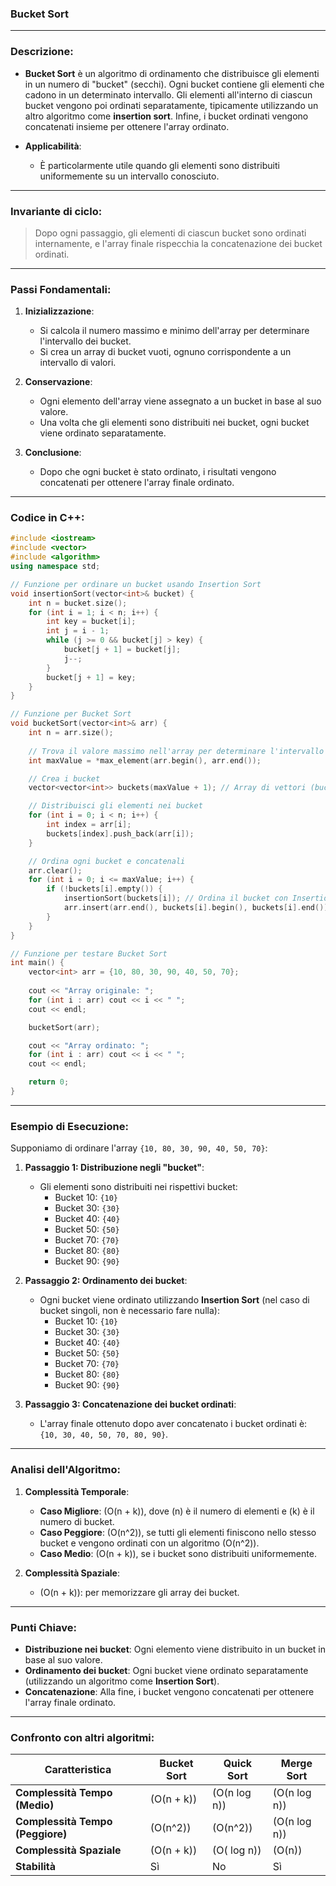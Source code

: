 ### **Bucket Sort**

---

### **Descrizione**:
- **Bucket Sort** è un algoritmo di ordinamento che distribuisce gli elementi in un numero di "bucket" (secchi). Ogni bucket contiene gli elementi che cadono in un determinato intervallo. Gli elementi all'interno di ciascun bucket vengono poi ordinati separatamente, tipicamente utilizzando un altro algoritmo come **insertion sort**. Infine, i bucket ordinati vengono concatenati insieme per ottenere l'array ordinato.
  
- **Applicabilità**:
  - È particolarmente utile quando gli elementi sono distribuiti uniformemente su un intervallo conosciuto.

---

### **Invariante di ciclo**:
> Dopo ogni passaggio, gli elementi di ciascun bucket sono ordinati internamente, e l'array finale rispecchia la concatenazione dei bucket ordinati.

---

### **Passi Fondamentali**:
1. **Inizializzazione**:
   - Si calcola il numero massimo e minimo dell'array per determinare l'intervallo dei bucket.
   - Si crea un array di bucket vuoti, ognuno corrispondente a un intervallo di valori.

2. **Conservazione**:
   - Ogni elemento dell'array viene assegnato a un bucket in base al suo valore.
   - Una volta che gli elementi sono distribuiti nei bucket, ogni bucket viene ordinato separatamente.

3. **Conclusione**:
   - Dopo che ogni bucket è stato ordinato, i risultati vengono concatenati per ottenere l'array finale ordinato.

---

### **Codice in C++**:

```cpp
#include <iostream>
#include <vector>
#include <algorithm>
using namespace std;

// Funzione per ordinare un bucket usando Insertion Sort
void insertionSort(vector<int>& bucket) {
    int n = bucket.size();
    for (int i = 1; i < n; i++) {
        int key = bucket[i];
        int j = i - 1;
        while (j >= 0 && bucket[j] > key) {
            bucket[j + 1] = bucket[j];
            j--;
        }
        bucket[j + 1] = key;
    }
}

// Funzione per Bucket Sort
void bucketSort(vector<int>& arr) {
    int n = arr.size();
    
    // Trova il valore massimo nell'array per determinare l'intervallo dei bucket
    int maxValue = *max_element(arr.begin(), arr.end());

    // Crea i bucket
    vector<vector<int>> buckets(maxValue + 1); // Array di vettori (bucket)

    // Distribuisci gli elementi nei bucket
    for (int i = 0; i < n; i++) {
        int index = arr[i];
        buckets[index].push_back(arr[i]);
    }

    // Ordina ogni bucket e concatenali
    arr.clear();
    for (int i = 0; i <= maxValue; i++) {
        if (!buckets[i].empty()) {
            insertionSort(buckets[i]); // Ordina il bucket con Insertion Sort
            arr.insert(arr.end(), buckets[i].begin(), buckets[i].end()); // Concatenazione dei bucket ordinati
        }
    }
}

// Funzione per testare Bucket Sort
int main() {
    vector<int> arr = {10, 80, 30, 90, 40, 50, 70};
    
    cout << "Array originale: ";
    for (int i : arr) cout << i << " ";
    cout << endl;

    bucketSort(arr);

    cout << "Array ordinato: ";
    for (int i : arr) cout << i << " ";
    cout << endl;

    return 0;
}
```

---

### **Esempio di Esecuzione**:
Supponiamo di ordinare l'array `{10, 80, 30, 90, 40, 50, 70}`:

1. **Passaggio 1: Distribuzione negli "bucket"**:
   - Gli elementi sono distribuiti nei rispettivi bucket:
     - Bucket 10: `{10}`
     - Bucket 30: `{30}`
     - Bucket 40: `{40}`
     - Bucket 50: `{50}`
     - Bucket 70: `{70}`
     - Bucket 80: `{80}`
     - Bucket 90: `{90}`

2. **Passaggio 2: Ordinamento dei bucket**:
   - Ogni bucket viene ordinato utilizzando **Insertion Sort** (nel caso di bucket singoli, non è necessario fare nulla):
     - Bucket 10: `{10}`
     - Bucket 30: `{30}`
     - Bucket 40: `{40}`
     - Bucket 50: `{50}`
     - Bucket 70: `{70}`
     - Bucket 80: `{80}`
     - Bucket 90: `{90}`

3. **Passaggio 3: Concatenazione dei bucket ordinati**:
   - L'array finale ottenuto dopo aver concatenato i bucket ordinati è: `{10, 30, 40, 50, 70, 80, 90}`.

---

### **Analisi dell'Algoritmo**:

1. **Complessità Temporale**:
   - **Caso Migliore**: \(O(n + k)\), dove \(n\) è il numero di elementi e \(k\) è il numero di bucket.
   - **Caso Peggiore**: \(O(n^2)\), se tutti gli elementi finiscono nello stesso bucket e vengono ordinati con un algoritmo \(O(n^2)\).
   - **Caso Medio**: \(O(n + k)\), se i bucket sono distribuiti uniformemente.

2. **Complessità Spaziale**:
   - \(O(n + k)\): per memorizzare gli array dei bucket.

---

### **Punti Chiave**:
- **Distribuzione nei bucket**: Ogni elemento viene distribuito in un bucket in base al suo valore.
- **Ordinamento dei bucket**: Ogni bucket viene ordinato separatamente (utilizzando un algoritmo come **Insertion Sort**).
- **Concatenazione**: Alla fine, i bucket vengono concatenati per ottenere l'array finale ordinato.

---

### **Confronto con altri algoritmi**:

| **Caratteristica**      | **Bucket Sort**           | **Quick Sort**         | **Merge Sort**         |
|--------------------------|---------------------------|------------------------|------------------------|
| **Complessità Tempo (Medio)** | \(O(n + k)\)               | \(O(n  log n)\)         | \(O(n  log n)\)         |
| **Complessità Tempo (Peggiore)** | \(O(n^2)\)               | \(O(n^2)\)              | \(O(n  log n)\)         |
| **Complessità Spaziale** | \(O(n + k)\)               | \(O( log n)\)           | \(O(n)\)                |
| **Stabilità**            | Sì                        | No                     | Sì                     |